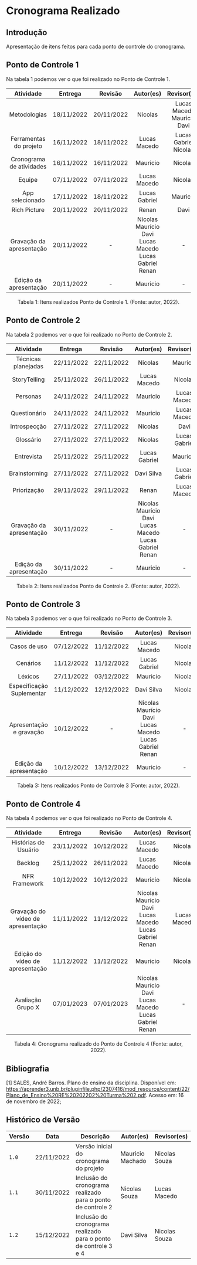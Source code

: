 # Cronograma Realizado

## Introdução

Apresentação de itens feitos para cada ponto de controle do cronograma.

## Ponto de Controle 1

Na tabela 1 podemos ver o que foi realizado no Ponto de Controle 1.

|Atividade |  Entrega   |  Revisão   |  Autor(es)   |  Revisor(es)  |
| :-: | :-: | :-: | :----: | :------: |
|   Metodologias   | 18/11/2022 | 20/11/2022 |   Nicolas| Lucas Macedo<br> Mauricio <br> Davi |
|  Ferramentas do projeto  | 16/11/2022 | 18/11/2022 | Lucas Macedo |Lucas Gabriel <br> Nicolas|
| Cronograma de atividades | 16/11/2022 | 16/11/2022 |   Mauricio   |Nicolas|
|  Equipe  | 07/11/2022 | 07/11/2022 | Lucas Macedo |Nicolas|
| App selecionado  | 17/11/2022 | 18/11/2022 |Lucas Gabriel |   Mauricio|
|   Rich Picture   | 20/11/2022 | 20/11/2022 |Renan | Davi  |
| Gravação da apresentação | 20/11/2022 | -  | Nicolas <br> Maurício <br> Davi<br> Lucas Macedo<br> Lucas Gabriel<br> Renan |-|
|  Edição da apresentação  | 20/11/2022 | -  |   Mauricio   |-|

<div style="text-align: center">
<p> Tabela 1: Itens realizados Ponto de Controle 1. (Fonte: autor, 2022).</p>
</div>

## Ponto de Controle 2

Na tabela 2 podemos ver o que foi realizado no Ponto de Controle 2.

|Atividade |  Entrega   |  Revisão   |  Autor(es)   |  Revisor(es)  |
| :-: | :-: | :-: | :----: | :------: |
| Técnicas planejadas|  22/11/2022 | 22/11/2022  |Nicolas | Mauricio|
| StoryTelling| 25/11/2022 | 26/11/2022 |Lucas Macedo| Nicolas |
| Personas  |  24/11/2022 | 24/11/2022 |Mauricio| Lucas Macedo  |
| Questionário|  24/11/2022 | 24/11/2022 |Mauricio| Lucas Macedo  |
| Introspecção| 27/11/2022 | 27/11/2022 |Nicolas | Davi |
| Glossário | 27/11/2022 | 27/11/2022 |Nicolas | Lucas Gabriel |
| Entrevista| 25/11/2022 | 25/11/2022 | Lucas Gabriel  | Mauricio|
| Brainstorming   |  27/11/2022 | 27/11/2022 |Davi Silva  | Lucas Gabriel |
| Priorização |  29/11/2022 | 29/11/2022 |Renan | Lucas Macedo  |
| Gravação da apresentação |  30/11/2022 |  -  |Nicolas <br> Maurício <br> Davi<br> Lucas Macedo<br> Lucas Gabriel<br> Renan |  -   |
| Edição da apresentação   | 30/11/2022 |  -  |Mauricio|  -   |

<div style="text-align: center">
<p> Tabela 2: Itens realizados Ponto de Controle 2. (Fonte: autor, 2022).</p>
</div>

## Ponto de Controle 3

Na tabela 3 podemos ver o que foi realizado no Ponto de Controle 3.

|Atividade |  Entrega   |  Revisão   |  Autor(es)   |  Revisor(es)  |
| :-: | :-: | :-: | :----: | :------: |
| Casos de uso |  07/12/2022 | 11/12/2022  |Lucas Macedo | Nicolas|
| Cenários|  11/12/2022 | 11/12/2022 |Lucas Gabriel| Nicolas |
| Léxicos  |  27/11/2022 | 03/12/2022 |Mauricio| Nicolas  |
| Especificação Suplementar| 11/12/2022 | 12/12/2022 |Davi Silva| Nicolas  |
| Apresentação e gravação| 10/12/2022 | - |Nicolas <br> Maurício <br> Davi<br> Lucas Macedo<br> Lucas Gabriel<br> Renan | - |
| Edição da apresentação |  10/12/2022 | 13/12/2022 |Mauricio | - |

<div style="text-align: center">
<p> Tabela 3: Itens realizados Ponto de Controle 3 (Fonte: autor, 2022).</p>
</div>

## Ponto de Controle 4

Na tabela 4 podemos ver o que foi realizado no Ponto de Controle 4.

|Atividade |  Entrega   |  Revisão   |  Autor(es)   |  Revisor(es)  |
| :-: | :-: | :-: | :----: | :------: |
| Histórias de Usuário  | 23/11/2022 | 10/12/2022  | Lucas Macedo | Nicolas
| Backlog|  25/11/2022 | 26/11/2022 |Lucas Macedo| Nicolas |
| NFR Framework   | 10/12/2022 | 10/12/2022 | Mauricio| Nicolas
| Gravação do vídeo de apresentação|  11/11/2022 | 11/12/2022 |Nicolas <br> Maurício <br> Davi<br> Lucas Macedo<br> Lucas Gabriel<br> Renan| Lucas Macedo  |
| Edição do vídeo de apresentação | 11/12/2022 | 11/12/2022 | Mauricio | Nicolas |
| Avaliação Grupo X |  07/01/2023 | 07/01/2023 |Nicolas <br> Maurício <br> Davi<br> Lucas Macedo<br> Lucas Gabriel<br> Renan | -|

<div style="text-align: center">
<p> Tabela 4: Cronograma realizado do Ponto de Controle 4 (Fonte: autor, 2022).</p>
</div>

## Bibliografia

[1] SALES, André Barros. Plano de ensino da disciplina. Disponível em: <https://aprender3.unb.br/pluginfile.php/2307416/mod_resource/content/22/Plano_de_Ensino%20RE%20202202%20Turma%202.pdf>. Acesso em: 16 de novembro de 2022;

## Histórico de Versão

| Versão | Data   | Descrição   | Autor(es) |  Revisor(es)  |
| ------ | --- | ------ | ------ | ------ |
| `1.0`  | 22/11/2022 | Versão inicial do cronograma do projeto | Mauricio Machado |  Nicolas Souza   |
| `1.1`  | 30/11/2022 | Inclusão do cronograma realizado para o ponto de controle 2 | Nicolas Souza | Lucas Macedo |
| `1.2`  | 15/12/2022 | Inclusão do cronograma realizado para o ponto de controle 3 e 4 | Davi Silva | Nicolas Souza |
